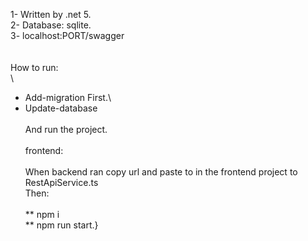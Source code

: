 1- Written by .net 5.\
2- Database: sqlite. \
3- localhost:PORT/swagger\
\
\
How to run:\
\
* Add-migration First.\
* Update-database\
\
And run the project.\
\
frontend:\
\
When backend ran copy url and paste to in the frontend project to RestApiService.ts
\
Then:\
\
** npm i\
** npm run start.}
